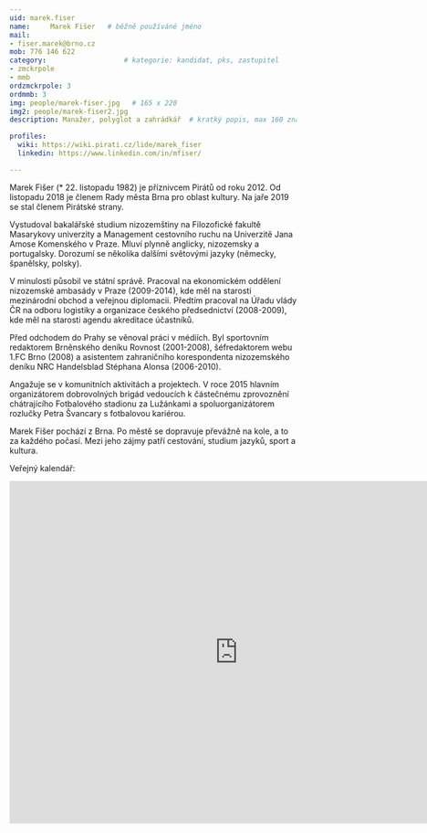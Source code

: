 ```yaml
---
uid: marek.fiser
name:     Marek Fišer  	# běžně používáné jméno
mail:
- fiser.marek@brno.cz
mob: 776 146 622
category:                 	# kategorie: kandidat, pks, zastupitel
- zmckrpole
- mmb
ordzmckrpole: 3
ordmmb: 3
img: people/marek-fiser.jpg   # 165 x 220
img2: people/marek-fiser2.jpg
description: Manažer, polyglot a zahrádkář 	# kratký popis, max 160 znaků

profiles:
  wiki: https://wiki.pirati.cz/lide/marek_fiser
  linkedin: https://www.linkedin.com/in/mfiser/

---
```


Marek Fišer (* 22. listopadu 1982) je příznivcem Pirátů od roku 2012. Od listopadu 2018 je členem Rady města Brna pro oblast kultury. Na jaře 2019 se stal členem Pirátské strany.

Vystudoval bakalářské studium nizozemštiny na Filozofické fakultě Masarykovy univerzity a Management cestovního ruchu na Univerzitě Jana Amose Komenského v Praze. Mluví plynně anglicky, nizozemsky a portugalsky. Dorozumí se několika dalšími světovými jazyky (německy, španělsky, polsky).

V minulosti působil ve státní správě. Pracoval na ekonomickém oddělení nizozemské ambasády v Praze (2009-2014), kde měl na starosti mezinárodní obchod a veřejnou diplomacii. Předtím pracoval na Úřadu vlády ČR na odboru logistiky a organizace českého předsednictví (2008-2009), kde měl na starosti agendu akreditace účastníků.

Před odchodem do Prahy se věnoval práci v médiích. Byl sportovním redaktorem Brněnského deníku Rovnost (2001-2008), šéfredaktorem webu 1.FC Brno (2008) a asistentem zahraničního korespondenta nizozemského deníku NRC Handelsblad Stéphana Alonsa (2006-2010).

Angažuje se v komunitních aktivitách a projektech. V roce 2015 hlavním organizátorem dobrovolných brigád vedoucích k částečnému zprovoznění chátrajícího Fotbalového stadionu za Lužánkami a spoluorganizátorem rozlučky Petra Švancary s fotbalovou kariérou.

Marek Fišer pochází z Brna. Po městě se dopravuje převážně na kole, a to za každého počasí. Mezi jeho zájmy patří cestování, studium jazyků, sport a kultura.

Veřejný kalendář:
<iframe src="https://calendar.google.com/calendar/embed?src=jlk2n00jf2rur4fen56p5ihfa0%40group.calendar.google.com&ctz=Europe%2FPrague" style="border: 0" width="800" height="600" frameborder="0" scrolling="no"></iframe>

